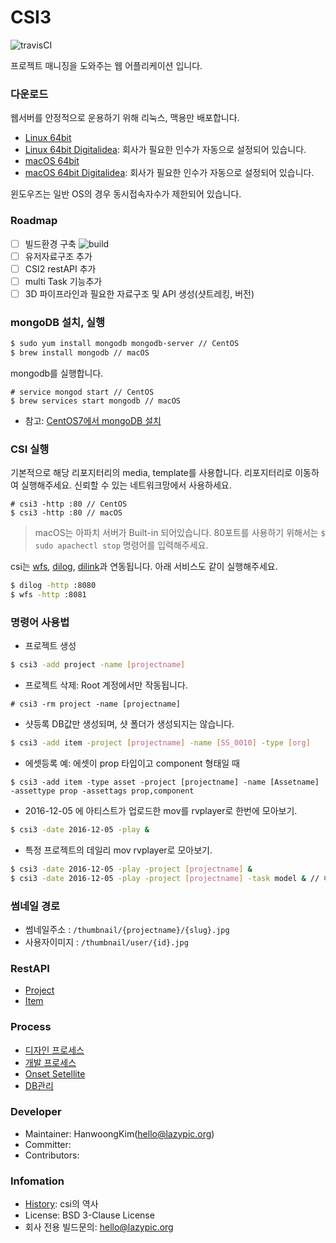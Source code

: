 # CSI3

![travisCI](https://secure.travis-ci.org/digital-idea/csi3.png)

프로젝트 매니징을 도와주는 웹 어플리케이션 입니다.

### 다운로드
웹서버를 안정적으로 운용하기 위해 리눅스, 맥용만 배포합니다.

- [Linux 64bit](https://github.com/digital-idea/csi3/releases/download/v1.0/csi3_linux_x86-64.tgz)
- [Linux 64bit Digitalidea](https://github.com/digital-idea/csi3/releases/download/v1.0/csi3_linux_di_x86-64.tgz): 회사가 필요한 인수가 자동으로 설정되어 있습니다.
- [macOS 64bit](https://github.com/digital-idea/csi3/releases/download/v1.0/csi3_darwin_x86-64.tgz)
- [macOS 64bit Digitalidea](https://github.com/digital-idea/csi3/releases/download/v1.0/csi3_darwin_di_x86-64.tgz): 회사가 필요한 인수가 자동으로 설정되어 있습니다.

윈도우즈는 일반 OS의 경우 동시접속자수가 제한되어 있습니다.

### Roadmap
- [ ] 빌드환경 구축 ![build](http://progressed.io/bar/80?title=progress)
- [ ] 유저자료구조 추가
- [ ] CSI2 restAPI 추가
- [ ] multi Task 기능추가
- [ ] 3D 파이프라인과 필요한 자료구조 및 API 생성(샷트레킹, 버전)

### mongoDB 설치, 실행

```bash
$ sudo yum install mongodb mongodb-server // CentOS
$ brew install mongodb // macOS
```

mongodb를 실행합니다.
```
# service mongod start // CentOS
$ brew services start mongodb // macOS
```

- 참고: [CentOS7에서 mongoDB 설치](https://github.com/cgiseminar/curriculum/blob/master/docs/install_mongodb.md)

### CSI 실행
기본적으로 해당 리포지터리의 media, template를 사용합니다. 리포지터리로 이동하여 실행해주세요.
신뢰할 수 있는 네트워크망에서 사용하세요.

```
# csi3 -http :80 // CentOS
$ csi3 -http :80 // macOS
```

> macOS는 아파치 서버가 Built-in 되어있습니다. 80포트를 사용하기 위해서는 `$ sudo apachectl stop` 명령어를 입력해주세요.

csi는 [wfs](https://github.com/digital-idea/wfs), [dilog](https://github.com/digital-idea/dilog), [dilink](https://github.com/digital-idea/dilink)과 연동됩니다. 아래 서비스도 같이 실행해주세요.

```bash
$ dilog -http :8080
$ wfs -http :8081
```

### 명령어 사용법
- 프로젝트 생성
```bash
$ csi3 -add project -name [projectname]
```

- 프로젝트 삭제: Root 계정에서만 작동됩니다.
```
# csi3 -rm project -name [projectname]
```

- 샷등록
DB값만 생성되며, 샷 폴더가 생성되지는 않습니다.

```bash
$ csi3 -add item -project [projectname] -name [SS_0010] -type [org]
```

- 에셋등록 예: 에셋이 prop 타입이고 component 형태일 때
```
$ csi3 -add item -type asset -project [projectname] -name [Assetname] -assettype prop -assettags prop,component
```

- 2016-12-05 에 아티스트가 업로드한 mov를 rvplayer로 한번에 모아보기.
```bash
$ csi3 -date 2016-12-05 -play &
```

- 특정 프로젝트의 데일리 mov rvplayer로 모아보기.
```bash
$ csi3 -date 2016-12-05 -play -project [projectname] &
$ csi3 -date 2016-12-05 -play -project [projectname] -task model & // 해당 프로젝트의 model 테스크만 보기
```

### 썸네일 경로
- 썸네일주소 : `/thumbnail/{projectname}/{slug}.jpg`
- 사용자이미지 : `/thumbnail/user/{id}.jpg`

### RestAPI
- [Project](documents/rest_project.md)
- [Item](documents/rest_item.md)

### Process
- [디자인 프로세스](documents/process_designer.md)
- [개발 프로세스](documents/process_developer.md)
- [Onset Setellite](documents/setellite.md)
- [DB관리](documents/dbbackup.md)

### Developer
- Maintainer: HanwoongKim(hello@lazypic.org)
- Committer: 
- Contributors: 

### Infomation
- [History](documents/history.md): csi의 역사
- License: BSD 3-Clause License
- 회사 전용 빌드문의: hello@lazypic.org
